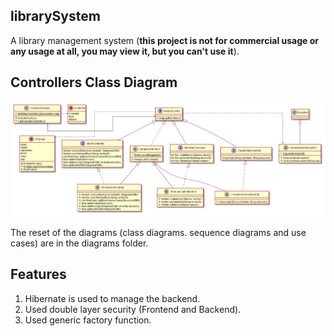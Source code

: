 ## librarySystem
A library management system (**this project is not for commercial usage or any usage at all, you may view it, but you can't use it**).

## Controllers Class Diagram
![controllers class diagram](Design.png)

The reset of the diagrams (class diagrams. sequence diagrams and use cases) are in the diagrams folder.

## Features
1. Hibernate is used to manage the backend.
2. Used double layer security (Frontend and Backend).
3. Used generic factory function.
